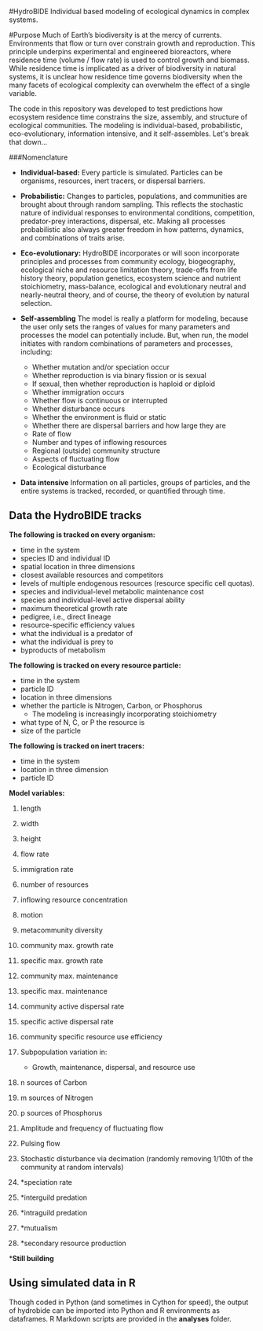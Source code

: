 #HydroBIDE
Individual based modeling of ecological dynamics in complex systems.

#Purpose
Much of Earth’s biodiversity is at the mercy of currents. Environments that flow or turn over constrain growth and reproduction. This principle underpins experimental and engineered bioreactors, where residence time (volume / flow rate) is used to control growth and biomass. 
While residence time is implicated as a driver of biodiversity in natural systems, it is unclear how residence time governs biodiversity when the many facets of ecological complexity can overwhelm the effect of a single variable.

The code in this repository was developed to test predictions how ecosystem residence time constrains the size, assembly, and structure of ecological communities. The modeling is individual-based, probabilistic, eco-evolutionary, information intensive, and it self-assembles. Let's break that down...

###Nomenclature
* **Individual-based:** Every particle is simulated. Particles can be organisms, resources, inert tracers, or dispersal barriers.

* **Probabilistic:** Changes to particles, populations, and communities are brought about through random sampling. This reflects the stochastic nature of individual responses to environmental conditions, competition, predator-prey interactions, dispersal, etc. Making all processes probabilistic also always greater freedom in how patterns, dynamics, and combinations of traits arise.

* **Eco-evolutionary:** HydroBIDE incorporates or will soon incorporate principles and processes from community ecology, biogeography, ecological niche and resource limitation theory, trade-offs from life history theory, population genetics, ecosystem science and nutrient stoichiometry, mass-balance, ecological and evolutionary neutral and nearly-neutral theory, and of course, the theory of evolution by natural selection.

* **Self-assembling**
The model is really a platform for modeling, because the user only sets the ranges of values for many parameters and processes the model can potentially include. But, when run, the model initiates with random combinations of parameters and processes, including:
	* Whether mutation and/or speciation occur
	* Whether reproduction is via binary fission or is sexual
	* If sexual, then whether reproduction is haploid or diploid
	* Whether immigration occurs
	* Whether flow is continuous or interrupted
	* Whether disturbance occurs
	* Whether the environment is fluid or static
	* Whether there are dispersal barriers and how large they are
	* Rate of flow 
	* Number and types of inflowing resources
	* Regional (outside) community structure
	* Aspects of fluctuating flow
	* Ecological disturbance

* **Data intensive** 
Information on all particles, groups of particles, and the entire systems is tracked, recorded, or quantified through time.

## Data the HydroBIDE tracks
**The following is tracked on every organism:**

* time in the system
* species ID and individual ID
* spatial location in three dimensions
* closest available resources and competitors
* levels of multiple endogenous resources (resource specific cell quotas).
* species and individual-level metabolic maintenance cost
* species and individual-level active dispersal ability
* maximum theoretical growth rate
* pedigree, i.e., direct lineage 
* resource-specific efficiency values
* what the individual is a predator of
* what the individual is prey to
* byproducts of metabolism

**The following is tracked on every resource particle:**

* time in the system
* particle ID
* location in three dimensions
* whether the particle is Nitrogen, Carbon, or Phosphorus
	* 	The modeling is increasingly incorporating stoichiometry
* what type of N, C, or P the resource is
* size of the particle

**The following is tracked on inert tracers:**

* time in the system
* location in three dimension
* particle ID

**Model variables:**

1. length
2. width
3. height
4. flow rate
5. immigration rate
6. number of resources
7. inflowing resource concentration
8. motion
9. metacommunity diversity
10. community max. growth rate
11. specific max. growth rate
12. community max. maintenance
13. specific max. maintenance
14. community active dispersal rate
15. specific active dispersal rate
16. community specific resource use efficiency
17. Subpopulation variation in:
	* Growth, maintenance, dispersal, and resource use
18. n sources of Carbon
19. m sources of Nitrogen
20. p sources of Phosphorus
21. Amplitude and frequency of fluctuating flow
22. Pulsing flow
23. Stochastic disturbance via decimation (randomly removing 1/10th of the community at random intervals)

21. *speciation rate
22. *interguild predation
23. *intraguild predation
24. *mutualism
25. *secondary resource production

***Still building**

## Using simulated data in R
Though coded in Python (and sometimes in Cython for speed), the output of hydrobide can be imported into Python and R environments as dataframes. R Markdown scripts are provided in the **analyses** folder.


